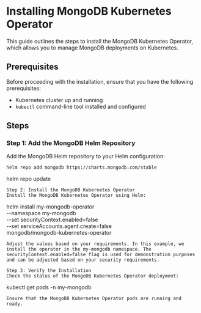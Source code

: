 # Installing MongoDB Kubernetes Operator

This guide outlines the steps to install the MongoDB Kubernetes Operator, which allows you to manage MongoDB deployments on Kubernetes.

## Prerequisites

Before proceeding with the installation, ensure that you have the following prerequisites:

- Kubernetes cluster up and running
- `kubectl` command-line tool installed and configured

## Steps

### Step 1: Add the MongoDB Helm Repository

Add the MongoDB Helm repository to your Helm configuration:

```
helm repo add mongodb https://charts.mongodb.com/stable
```
helm repo update
```
Step 2: Install the MongoDB Kubernetes Operator
Install the MongoDB Kubernetes Operator using Helm:
```
helm install my-mongodb-operator \
  --namespace my-mongodb \
  --set securityContext.enabled=false \
  --set serviceAccounts.agent.create=false \
  mongodb/mongodb-kubernetes-operator
```  
Adjust the values based on your requirements. In this example, we install the operator in the my-mongodb namespace. The securityContext.enabled=false flag is used for demonstration purposes and can be adjusted based on your security requirements.

Step 3: Verify the Installation
Check the status of the MongoDB Kubernetes Operator deployment:
```
kubectl get pods -n my-mongodb
```
Ensure that the MongoDB Kubernetes Operator pods are running and ready.
